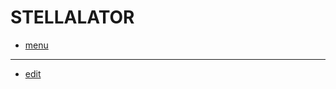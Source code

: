 # STELLALATOR


+ [menu](https://github.com/energy-beam/energybeam.org/blob/main/README.md)


---

+ [edit](https://github.com/energy-beam/energybeam.org/blob/main/STELLALATOR.md)
